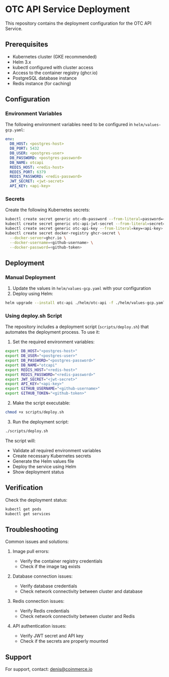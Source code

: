 # OTC API Service Deployment

This repository contains the deployment configuration for the OTC API Service.

## Prerequisites

- Kubernetes cluster (GKE recommended)
- Helm 3.x
- kubectl configured with cluster access
- Access to the container registry (ghcr.io)
- PostgreSQL database instance
- Redis instance (for caching)

## Configuration

### Environment Variables

The following environment variables need to be configured in `helm/values-gcp.yaml`:

```yaml
env:
  DB_HOST: <postgres-host>
  DB_PORT: 5432
  DB_USER: <postgres-user>
  DB_PASSWORD: <postgres-password>
  DB_NAME: otcapi
  REDIS_HOST: <redis-host>
  REDIS_PORT: 6379
  REDIS_PASSWORD: <redis-password>
  JWT_SECRET: <jwt-secret>
  API_KEY: <api-key>
```

### Secrets

Create the following Kubernetes secrets:

```bash
kubectl create secret generic otc-db-password --from-literal=password=<postgres-password>
kubectl create secret generic otc-api-jwt-secret --from-literal=secret=<jwt-secret>
kubectl create secret generic otc-api-key --from-literal=key=<api-key>
kubectl create secret docker-registry ghcr-secret \
  --docker-server=ghcr.io \
  --docker-username=<github-username> \
  --docker-password=<github-token>
```

## Deployment

### Manual Deployment

1. Update the values in `helm/values-gcp.yaml` with your configuration
2. Deploy using Helm:

```bash
helm upgrade --install otc-api ./helm/otc-api -f ./helm/values-gcp.yaml
```

### Using deploy.sh Script

The repository includes a deployment script (`scripts/deploy.sh`) that automates the deployment process. To use it:

1. Set the required environment variables:
```bash
export DB_HOST="<postgres-host>"
export DB_USER="<postgres-user>"
export DB_PASSWORD="<postgres-password>"
export DB_NAME="otcapi"
export REDIS_HOST="<redis-host>"
export REDIS_PASSWORD="<redis-password>"
export JWT_SECRET="<jwt-secret>"
export API_KEY="<api-key>"
export GITHUB_USERNAME="<github-username>"
export GITHUB_TOKEN="<github-token>"
```

2. Make the script executable:
```bash
chmod +x scripts/deploy.sh
```

3. Run the deployment script:
```bash
./scripts/deploy.sh
```

The script will:
- Validate all required environment variables
- Create necessary Kubernetes secrets
- Generate the Helm values file
- Deploy the service using Helm
- Show deployment status

## Verification

Check the deployment status:

```bash
kubectl get pods
kubectl get services
```

## Troubleshooting

Common issues and solutions:

1. Image pull errors:
   - Verify the container registry credentials
   - Check if the image tag exists

2. Database connection issues:
   - Verify database credentials
   - Check network connectivity between cluster and database

3. Redis connection issues:
   - Verify Redis credentials
   - Check network connectivity between cluster and Redis

4. API authentication issues:
   - Verify JWT secret and API key
   - Check if the secrets are properly mounted

## Support

For support, contact: denis@coinmerce.io 
